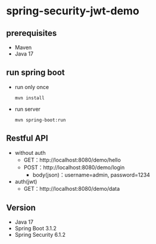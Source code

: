 # spring-security-jwt-demo
## prerequisites
- Maven
- Java 17

## run spring boot
- run only once
	```
	mvn install
	```
- run server
	```
	mvn spring-boot:run
	```
## Restful API
- without auth
	- GET：http://localhost:8080/demo/hello
	- POST：http://localhost:8080/demo/login
		- body(json)：username=admin, password=1234
- auth(jwt)
	- GET：http://localhost:8080/demo/data

## Version
- Java 17
- Spring Boot 3.1.2
- Spring Security 6.1.2